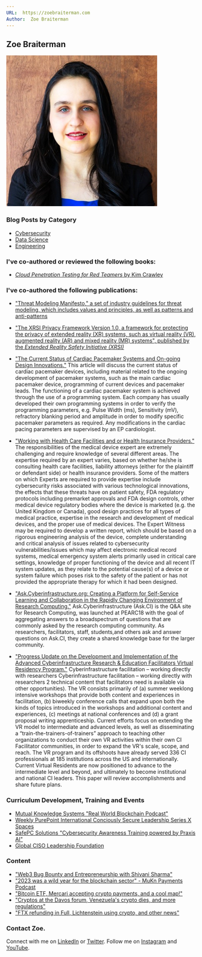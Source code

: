 ```yaml
---
URL:  https://zoebraiterman.com
Author:  Zoe Braiterman
---
```

## Zoe Braiterman

![](/images/li-headshot.jpg)

### Blog Posts by Category

* [Cybersecurity](https://zoebraiterman.com/Cybersecurity.html)
* [Data Science](https://zoebraiterman.com/Data_Science.html)
* [Engineering](https://zoebraiterman.com/Engineering.html)

### I've co-authored or reviewed the following books:
* [*Cloud Penetration Testing for Red Teamers* by Kim Crawley](https://subscription.packtpub.com/book/security/9781803248486)

### I've co-authored the following publications:

* ["Threat Modeling Manifesto," a set of industry guidelines for threat modeling, which includes values and principles, as well as patterns and anti-patterns](https://www.threatmodelingmanifesto.org)

* ["The XRSI Privacy Framework Version 1.0, a framework for protecting the privacy of extended reality (XR) systems, such as virtual reality (VR), augmented reality (AR) and mixed reality (MR) systems", published by the *Extended Reality Safety Initiative (XRSI)*](https://xrsi.org/publication/the-xrsi-privacy-framework)

* ["The Current Status of Cardiac Pacemaker Systems and On-going Design Innovations."](https://www.amazon.com/Current-Cardiac-Pacemaker-Systems-Innovations-ebook/dp/B083ZSC9K9)  This article will discuss the current status of cardiac pacemaker devices, including material related to the ongoing development of pacemaker systems, such as the main cardiac pacemaker device, programming of current devices and pacemaker leads. The functioning of a cardiac pacemaker system is achieved through the use of a programming system. Each company has usually developed their own programming systems in order to verify the programming parameters, e.g. Pulse Width (ms), Sensitivity (mV), refractory blanking period and amplitude in order to modify specific pacemaker parameters as required. Any modifications in the cardiac pacing parameters are supervised by an EP cardiologist. 

* ["Working with Health Care Facilities and or Health Insurance Providers."](https://www.amazon.com/Working-Health-Facilities-Insurance-Providers-ebook/dp/B083GF3C46)  The responsibilities of the medical device expert are extremely challenging and require knowledge of several different areas. The expertise required by an expert varies, based on whether he/she is consulting health care facilities, liability attorneys (either for the plaintiff or defendant side) or health insurance providers.
Some of the matters on which Experts are required to provide expertise include cybersecurity risks associated with various technological innovations, the effects that these threats have on patient safety, FDA regulatory protocols including premarket approvals and FDA design controls, other medical device regulatory bodies where the device is marketed (e.g. the United Kingdom or Canada), good design practices for all types of medical practice, expertise in the research and development of medical devices, and the proper use of medical devices.
The Expert Witness may be required to develop a written report, which should be based on a rigorous engineering analysis of the device, complete understanding and critical analysis of issues related to cybersecurity vulnerabilities/issues which may affect electronic medical record systems, medical emergency system alerts primarily used in critical care settings, knowledge of proper functioning of the device and all recent IT system updates, as they relate to the potential cause(s) of a device or system failure which poses risk to the safety of the patient or has not provided the appropriate therapy for which it had been designed.

* ["Ask.Cyberinfrastructure.org: Creating a Platform for Self-Service Learning and Collaboration in the Rapidly Changing Environment of Research Computing."](https://www.academia.edu/73629465/Ask_Cyberinfrastructure_org_Creating_a_Platform_for_Self_Service_Learning_and_Collaboration_in_the_Rapidly_Changing_Environment_of_Research_Computing)  Ask.Cyberinfrastructure (Ask.CI) is the Q&A site for Research Computing, was launched at PEARC18 with the goal of aggregating answers to a broadspectrum of questions that are commonly asked by the research computing community. As researchers, facilitators, staff, students,and others ask and answer questions on Ask.CI, they create a shared knowledge base for the larger community.

* ["Progress Update on the Development and Implementation of the Advanced Cyberinfrastructure Research & Education Facilitators Virtual Residency Program."](https://www.researchgate.net/publication/325154156_Progress_Update_on_the_Development_and_Implementation_of_the_Advanced_Cyberinfrastructure_Research_Education_Facilitators_Virtual_Residency_Program) Cyberinfrastructure facilitation – working directly with researchers Cyberinfrastructure facilitation – working directly with researchers 2 technical content that facilitators need is available via other opportunities). The VR consists primarily of (a) summer weeklong intensive workshops that provide both content and experiences in facilitation, (b) biweekly conference calls that expand upon both the kinds of topics introduced in the workshops and additional content and experiences, (c) meetings at national conferences and (d) a grant proposal writing apprenticeship. Current efforts focus on extending the VR model to intermediate and advanced levels, as well as disseminating a “train-the-trainers-of-trainers” approach to teaching other organizations to conduct their own VR activities within their own CI Facilitator communities, in order to expand the VR's scale, scope, and reach. The VR program and its offshoots have already served 336 CI professionals at 185 institutions across the US and internationally. Current Virtual Residents are now positioned to advance to the intermediate level and beyond, and ultimately to become institutional and national CI leaders. This paper will review accomplishments and share future plans.


### Curriculum Development, Training and Events

* [Mutual Knowledge Systems "Real World Blockchain Podcast"](https://www.youtube.com/playlist?list=PLiEa4i6H-qceawWSlt-k-kw1CiYUzd2aZ)
* [Weekly PurePoint International Conciously Secure Leadership Series X Spaces](https://purepoint-international.com/events)
* [SafePC Solutions "Cybersecurity Awareness Training powered by Praxis AI"](https://cmap.amp.vg/auto2/69jp7x7kffdu/byi7814eo6nfn/1twbh7hvx33m)
* [Global CISO Leadership Foundation](https://gcisoleadershipfoundation.org/our-contributors/)


### Content
* ["Web3 Bug Bounty and Entrepreneurship with Shivani Sharma"](https://www.youtube.com/watch?v=2p5M5ot48H0)
* ["2023 was a wild year for the blockchain sector" - MuKn Payments Podcast](https://www.youtube.com/watch?v=2eeSwLgh520)
* ["Bitcoin ETF, Mercari accepting crypto payments, and a cool map!"](https://www.youtube.com/watch?v=CbD5bjTPnM4)
* ["Cryptos at the Davos forum, Venezuela's crypto dies, and more regulations"](https://www.youtube.com/watch?v=TixDrUK4bkI)
* ["FTX refunding in Full, Lichtenstein using crypto, and other news"](https://youtu.be/i4dSOW9ET-M)

### Contact Zoe.
Connect with me on [LinkedIn](https://www.linkedin.com/in/zoebraiterman/) or [Twitter](https://twitter.com/zbraiterman). Follow me on [Instagram](https://www.instagram.com/zbraiterman/) and [YouTube](https://www.youtube.com/channel/UCjCvuA1iM58KjMLAyz_k3yA).
